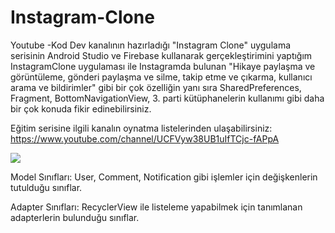 # Instagram-Clone
Youtube -Kod Dev kanalının hazırladığı "Instagram Clone" uygulama serisinin Android Studio ve Firebase kullanarak gerçekleştirimini yaptığım InstagramClone uygulaması ile Instagramda bulunan "Hikaye paylaşma ve görüntüleme, gönderi paylaşma ve silme, takip etme ve çıkarma, kullanıcı arama ve bildirimler" gibi bir çok özelliğin yanı sıra SharedPreferences, Fragment, BottomNavigationView, 3. parti kütüphanelerin kullanımı gibi daha bir çok konuda fikir edinebilirsiniz.

Eğitim serisine ilgili kanalın oynatma listelerinden ulaşabilirsiniz: https://www.youtube.com/channel/UCFVyw38UB1uIfTCjc-fAPpA


![](https://media.giphy.com/media/h79a7zymm93dkwR0Yn/giphy.gif)

Model Sınıfları: User, Comment, Notification gibi işlemler için değişkenlerin tutulduğu sınıflar.

Adapter Sınıfları: RecyclerView ile listeleme yapabilmek için tanımlanan adapterlerin bulunduğu sınıflar.
